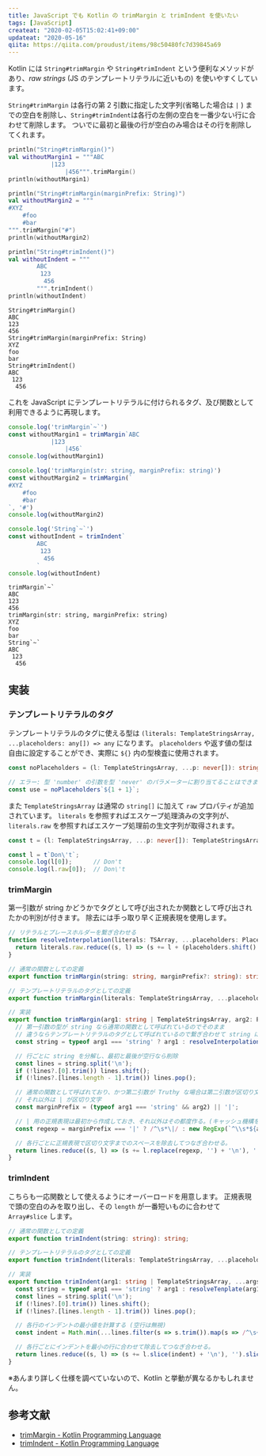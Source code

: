 ```yaml
---
title: JavaScript でも Kotlin の trimMargin と trimIndent を使いたい
tags: [JavaScript]
createat: "2020-02-05T15:02:41+09:00"
updateat: "2020-05-16"
qiita: https://qiita.com/proudust/items/98c50480fc7d39845a69
---
```


Kotlin には `String#trimMargin` や `String#trimIndent` という便利なメソッドがあり、*raw strings* (JS のテンプレートリテラルに近いもの) を使いやすくしています。

`String#trimMargin` は各行の第 2 引数に指定した文字列(省略した場合は `|` ) までの空白を削除し、`String#trimIndent`は各行の左側の空白を一番少ない行に合わせて削除します。
ついでに最初と最後の行が空白のみ場合はその行を削除してくれます。

``` kotlin
println("String#trimMargin()")
val withoutMargin1 = """ABC
            |123
                |456""".trimMargin()
println(withoutMargin1)

println("String#trimMargin(marginPrefix: String)")
val withoutMargin2 = """
#XYZ
    #foo
    #bar
""".trimMargin("#")
println(withoutMargin2)

println("String#trimIndent()")
val withoutIndent = """
        ABC
         123
          456
        """.trimIndent()
println(withoutIndent)
```

```
String#trimMargin()
ABC
123
456
String#trimMargin(marginPrefix: String)
XYZ
foo
bar
String#trimIndent()
ABC
 123
  456
```

これを JavaScript にテンプレートリテラルに付けられるタグ、及び関数として利用できるように再現します。

``` js
console.log('trimMargin`~`')
const withoutMargin1 = trimMargin`ABC
            |123
                |456`
console.log(withoutMargin1)

console.log('trimMargin(str: string, marginPrefix: string)')
const withoutMargin2 = trimMargin(`
#XYZ
    #foo
    #bar
`, '#')
console.log(withoutMargin2)

console.log('String`~`')
const withoutIndent = trimIndent`
        ABC
         123
          456
        `
console.log(withoutIndent)
```

```
trimMargin`~`
ABC
123
456
trimMargin(str: string, marginPrefix: string)
XYZ
foo
bar
String`~`
ABC
 123
  456
```

## 実装

### テンプレートリテラルのタグ

テンプレートリテラルのタグに使える型は `(literals: TemplateStringsArray, ...placeholders: any[]) => any` になります。
`placeholders` や返す値の型は自由に設定することができ、実際に `${}` 内の型検査に使用されます。

``` ts
const noPlaceholders = (l: TemplateStringsArray, ...p: never[]): string => l[0];

// エラー: 型 'number' の引数を型 'never' のパラメーターに割り当てることはできません。
const use = noPlaceholders`${1 + 1}`;
```

また `TemplateStringsArray` は通常の `string[]` に加えて `raw` プロパティが追加されています。
`literals` を参照すればエスケープ処理済みの文字列が、`literals.raw` を参照すればエスケープ処理前の生文字列が取得されます。

``` ts
const t = (l: TemplateStringsArray, ...p: never[]): TemplateStringsArray => l;

const l = t`Don\'t`;
console.log(l[0]);      // Don't
console.log(l.raw[0]);  // Don\'t
```

### trimMargin

第一引数が string かどうかでタグとして呼び出されたか関数として呼び出されたかの判別が付きます。
除去には手っ取り早く正規表現を使用します。

``` ts
// リテラルとプレースホルダーを繋ぎ合わせる
function resolveInterpolation(literals: TSArray, ...placeholders: Placeholders[]): string {
  return literals.raw.reduce((s, l) => (s += l + (placeholders.shift() ?? '')), '');
}

// 通常の関数としての定義
export function trimMargin(string: string, marginPrefix?: string): string;

// テンプレートリテラルのタグとしての定義
export function trimMargin(literals: TemplateStringsArray, ...placeholders: Placeholders[]): string;

// 実装
export function trimMargin(arg1: string | TemplateStringsArray, arg2: Placeholders = '', ...args: Placeholders[]): string {
  // 第一引数の型が string なら通常の関数として呼ばれているのでそのまま
  // 違うならテンプレートリテラルのタグとして呼ばれているので繋ぎ合わせて string にする
  const string = typeof arg1 === 'string' ? arg1 : resolveInterpolation(arg1, arg2, ...args);

  // 行ごとに string を分解し、最初と最後が空行なら削除
  const lines = string.split('\n');
  if (!lines?.[0].trim()) lines.shift();
  if (!lines?.[lines.length - 1].trim()) lines.pop();

  // 通常の関数として呼ばれており、かつ第二引数が Truthy な場合は第二引数が区切り文字
  // それ以外は | が区切り文字
  const marginPrefix = (typeof arg1 === 'string' && arg2) || '|';

  // | 用の正規表現は最初から作成しておき、それ以外はその都度作る。(キャッシュ機構を作ったほうが良いかも)
  const regexp = marginPrefix === '|' ? /^\s*\|/ : new RegExp(`^\\s*${arg2}`);

  // 各行ごとに正規表現で区切り文字までのスペースを除去してつなぎ合わせる。
  return lines.reduce((s, l) => (s += l.replace(regexp, '') + '\n'), '').slice(0, -1);
}
```

### trimIndent

こちらも一応関数として使えるようにオーバーロードを用意します。
正規表現で頭の空白のみを取り出し、その `length` が一番短いものに合わせて `Array#slice` します。

``` ts
// 通常の関数としての定義
export function trimIndent(string: string): string;

// テンプレートリテラルのタグとしての定義
export function trimIndent(literals: TemplateStringsArray, ...placeholders: Placeholders[]): string;

// 実装
export function trimIndent(arg1: string | TemplateStringsArray, ...args: string[]): string {
  const string = typeof arg1 === 'string' ? arg1 : resolveTenplate(arg1, ...args);
  const lines = string.split('\n');
  if (!lines?.[0].trim()) lines.shift();
  if (!lines?.[lines.length - 1].trim()) lines.pop();

  // 各行のインデントの最小値を計算する (空行は無視)
  const indent = Math.min(...lines.filter(s => s.trim()).map(s => /^\s+/.exec(s)?.[0].length ?? 0));

  // 各行ごとにインデントを最小の行に合わせて除去してつなぎ合わせる。
  return lines.reduce((s, l) => (s += l.slice(indent) + '\n'), '').slice(0, -1);
}
```

※あんまり詳しく仕様を調べていないので、Kotlin と挙動が異なるかもしれません。

## 参考文献

- [trimMargin - Kotlin Programming Language](https://kotlinlang.org/api/latest/jvm/stdlib/kotlin.text/trim-margin.html)
- [trimIndent - Kotlin Programming Language](https://kotlinlang.org/api/latest/jvm/stdlib/kotlin.text/trim-indent.html)

